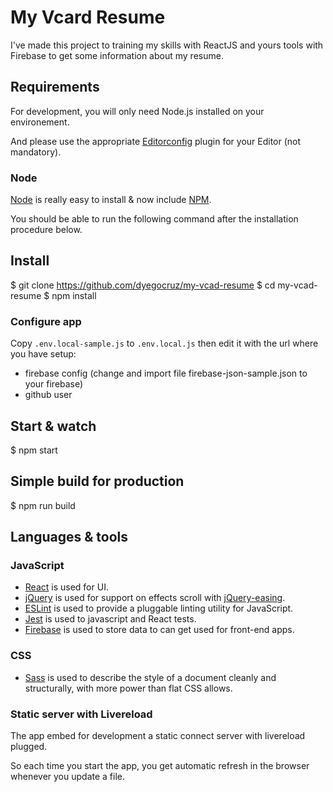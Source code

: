 # My Vcard Resume

I've made this project to training my skills with ReactJS and yours tools with Firebase to get some information about my resume.

## Requirements

For development, you will only need Node.js installed on your environement.

And please use the appropriate [Editorconfig](http://editorconfig.org/) plugin for your Editor (not mandatory).

### Node

[Node](http://nodejs.org/) is really easy to install & now include [NPM](https://npmjs.org/).

You should be able to run the following command after the installation procedure below.

## Install

$ git clone https://github.com/dyegocruz/my-vcad-resume
$ cd my-vcad-resume
$ npm install

### Configure app

Copy `.env.local-sample.js` to `.env.local.js` then edit it with the url where you have setup:
- firebase config (change and import file firebase-json-sample.json to your firebase)
- github user

## Start & watch

$ npm start

## Simple build for production

$ npm run build

## Languages & tools

### JavaScript

-  [React](http://facebook.github.io/react) is used for UI.
- [jQuery](https://jquery.com/) is used for support on effects scroll with [jQuery-easing](https://jqueryui.com/easing/).
-  [ESLint](https://eslint.org/) is used to provide a pluggable linting utility for JavaScript.
- [Jest](https://facebook.github.io/jest/) is used to javascript and React tests.
-  [Firebase](https://firebase.google.com/?hl=pt-br) is used to store data to can get used for front-end apps.

### CSS

-  [Sass](https://sass-lang.com/) is used to describe the style of a document cleanly and structurally, with more power than flat CSS allows.

### Static server with Livereload

The app embed for development a static connect server with livereload plugged.

So each time you start the app, you get automatic refresh in the browser whenever you update a file.
